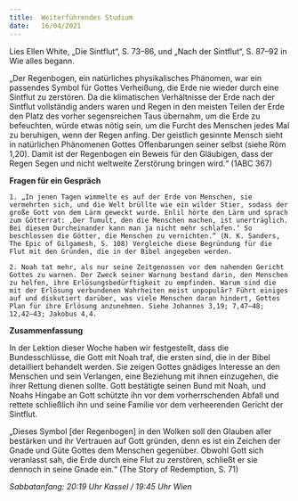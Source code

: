 ```yaml
---
title:  Weiterführendes Studium
date:   16/04/2021
---
```


Lies Ellen White, „Die Sintflut“, S. 73–86, und „Nach der Sintflut“, S. 87–92 in Wie alles begann.

„Der Regenbogen, ein natürliches physikalisches Phänomen, war ein passendes Symbol für Gottes Verheißung, die Erde nie wieder durch eine Sintflut zu zerstören. Da die klimatischen Verhältnisse der Erde nach der Sintflut vollständig anders waren und Regen in den meisten Teilen der Erde den Platz des vorher segensreichen Taus übernahm, um die Erde zu befeuchten, würde etwas nötig sein, um die Furcht des Menschen jedes Mal zu beruhigen, wenn der Regen anfing. Der geistlich gesinnte Mensch sieht in natürlichen Phänomenen Gottes Offenbarungen seiner selbst (siehe Röm 1,20). Damit ist der Regenbogen ein Beweis für den Gläubigen, dass der Regen Segen und nicht weltweite Zerstörung bringen wird.“ (1ABC 367)

**Fragen für ein Gespräch**

`1. „In jenen Tagen wimmelte es auf der Erde von Menschen, sie vermehrten sich, und die Welt brüllte wie ein wilder Stier, sodass der große Gott von dem Lärm geweckt wurde. Enlil hörte den Lärm und sprach zum Götterrat: ,Der Tumult, den die Menschen machen, ist unerträglich. Bei diesem Durcheinander kann man ja nicht mehr schlafen.‘ So beschlossen die Götter, die Menschen zu vernichten.“ (N. K. Sanders, The Epic of Gilgamesh, S. 108) Vergleiche diese Begründung für die Flut mit den Gründen, die in der Bibel angegeben werden.`

`2. Noah tat mehr, als nur seine Zeitgenossen vor dem nahenden Gericht Gottes zu warnen. Der Zweck seiner Warnung bestand darin, den Menschen zu helfen, ihre Erlösungsbedürftigkeit zu empfinden. Warum sind die mit der Erlösung verbundenen Wahrheiten meist unpopulär? Führt einiges auf und diskutiert darüber, was viele Menschen daran hindert, Gottes Plan für ihre Erlösung anzunehmen. Siehe Johannes 3,19; 7,47–48; 12,42–43; Jakobus 4,4.`

**Zusammenfassung**

In der Lektion dieser Woche haben wir festgestellt, dass die Bundesschlüsse, die Gott mit Noah traf, die ersten sind, die in der Bibel detailliert behandelt werden. Sie zeigen Gottes gnädiges Interesse an den Menschen und sein Verlangen, eine Beziehung mit ihnen einzugehen, die ihrer Rettung dienen sollte. Gott bestätigte seinen Bund mit Noah, und Noahs Hingabe an Gott schützte ihn vor dem vorherrschenden Abfall und rettete schließlich ihn und seine Familie vor dem verheerenden Gericht der Sintflut.

„Dieses Symbol [der Regenbogen] in den Wolken soll den Glauben aller bestärken und ihr Vertrauen auf Gott gründen, denn es ist ein Zeichen der Gnade und Güte Gottes dem Menschen gegenüber. Obwohl Gott sich veranlasst sah, die Erde durch eine Flut zu zerstören, schließt er sie dennoch in seine Gnade ein.“ (The Story of Redemption, S. 71)

_Sabbatanfang: 20:19 Uhr Kassel / 19:45 Uhr Wien_